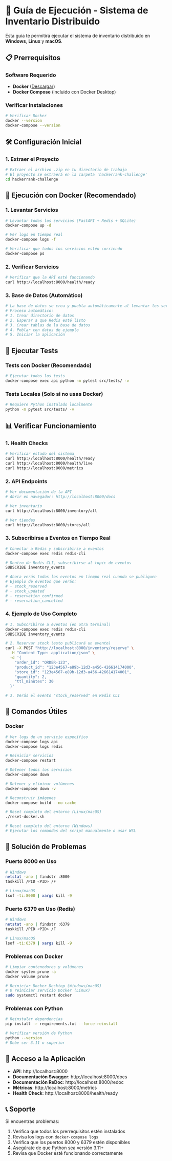 # 🚀 Guía de Ejecución - Sistema de Inventario Distribuido

Esta guía te permitirá ejecutar el sistema de inventario distribuido en **Windows**, **Linux** y **macOS**.

## 📋 Prerrequisitos

### Software Requerido
- **Docker** ([Descargar](https://www.docker.com/products/docker-desktop/))
- **Docker Compose** (incluido con Docker Desktop)

### Verificar Instalaciones
```bash
# Verificar Docker
docker --version
docker-compose --version
```

## 🛠️ Configuración Inicial

### 1. Extraer el Proyecto
```bash
# Extraer el archivo .zip en tu directorio de trabajo
# El proyecto se extraerá en la carpeta 'hackerrank-challenge'
cd hackerrank-challenge
```

## 🐳 Ejecución con Docker (Recomendado)

### 1. Levantar Servicios
```bash
# Levantar todos los servicios (FastAPI + Redis + SQLite)
docker-compose up -d

# Ver logs en tiempo real
docker-compose logs -f

# Verificar que todos los servicios estén corriendo
docker-compose ps
```

### 2. Verificar Servicios
```bash
# Verificar que la API esté funcionando
curl http://localhost:8000/health/ready
```

### 3. Base de Datos (Automático)
```bash
# La base de datos se crea y puebla automáticamente al levantar los servicios
# Proceso automático:
# 1. Crear directorio de datos
# 2. Esperar a que Redis esté listo
# 3. Crear tablas de la base de datos
# 4. Poblar con datos de ejemplo
# 5. Iniciar la aplicación
```


## 🧪 Ejecutar Tests

### Tests con Docker (Recomendado)
```bash
# Ejecutar todos los tests
docker-compose exec api python -m pytest src/tests/ -v
```

### Tests Locales (Solo si no usas Docker)
```bash
# Requiere Python instalado localmente
python -m pytest src/tests/ -v
```

## 📊 Verificar Funcionamiento

### 1. Health Checks
```bash
# Verificar estado del sistema
curl http://localhost:8000/health/ready
curl http://localhost:8000/health/live
curl http://localhost:8000/metrics
```

### 2. API Endpoints
```bash
# Ver documentación de la API
# Abrir en navegador: http://localhost:8000/docs

# Ver inventario
curl http://localhost:8000/inventory/all

# Ver tiendas
curl http://localhost:8000/stores/all
```

### 3. Subscribirse a Eventos en Tiempo Real
```bash
# Conectar a Redis y subscribirse a eventos
docker-compose exec redis redis-cli

# Dentro de Redis CLI, subscribirse al topic de eventos
SUBSCRIBE inventory_events

# Ahora verás todos los eventos en tiempo real cuando se publiquen
# Ejemplo de eventos que verás:
# - stock_reserved
# - stock_updated  
# - reservation_confirmed
# - reservation_cancelled
```

### 4. Ejemplo de Uso Completo
```bash
# 1. Subscribirse a eventos (en otra terminal)
docker-compose exec redis redis-cli
SUBSCRIBE inventory_events

# 2. Reservar stock (esto publicará un evento)
curl -X POST "http://localhost:8000/inventory/reserve" \
  -H "Content-Type: application/json" \
  -d '{
    "order_id": "ORDER-123",
    "product_id": "123e4567-e89b-12d3-a456-426614174000",
    "store_id": "123e4567-e89b-12d3-a456-426614174001",
    "quantity": 2,
    "ttl_minutes": 30
  }'

# 3. Verás el evento "stock_reserved" en Redis CLI
```


## 🔧 Comandos Útiles

### Docker
```bash
# Ver logs de un servicio específico
docker-compose logs api
docker-compose logs redis

# Reiniciar servicios
docker-compose restart

# Detener todos los servicios
docker-compose down

# Detener y eliminar volúmenes
docker-compose down -v

# Reconstruir imágenes
docker-compose build --no-cache

# Reset completo del entorno (Linux/macOS)
./reset-docker.sh

# Reset completo del entorno (Windows)
# Ejecutar los comandos del script manualmente o usar WSL
```


## 🐛 Solución de Problemas

### Puerto 8000 en Uso
```bash
# Windows
netstat -ano | findstr :8000
taskkill /PID <PID> /F

# Linux/macOS
lsof -ti:8000 | xargs kill -9
```

### Puerto 6379 en Uso (Redis)
```bash
# Windows
netstat -ano | findstr :6379
taskkill /PID <PID> /F

# Linux/macOS
lsof -ti:6379 | xargs kill -9
```

### Problemas con Docker
```bash
# Limpiar contenedores y volúmenes
docker system prune -a
docker volume prune

# Reiniciar Docker Desktop (Windows/macOS)
# O reiniciar servicio Docker (Linux)
sudo systemctl restart docker
```

### Problemas con Python
```bash
# Reinstalar dependencias
pip install -r requirements.txt --force-reinstall

# Verificar versión de Python
python --version
# Debe ser 3.11 o superior
```

## 📱 Acceso a la Aplicación

- **API**: http://localhost:8000
- **Documentación Swagger**: http://localhost:8000/docs
- **Documentación ReDoc**: http://localhost:8000/redoc
- **Métricas**: http://localhost:8000/metrics
- **Health Check**: http://localhost:8000/health/ready


## 📞 Soporte

Si encuentras problemas:

1. Verifica que todos los prerrequisitos estén instalados
2. Revisa los logs con `docker-compose logs`
3. Verifica que los puertos 8000 y 6379 estén disponibles
4. Asegúrate de que Python sea versión 3.11+
5. Revisa que Docker esté funcionando correctamente
